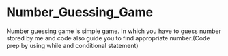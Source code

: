 # Number_Guessing_Game
Number guessing game is simple game. In which you have to guess number stored by me and code also guide you to find appropriate number.(Code prep by using while and conditional statement)

